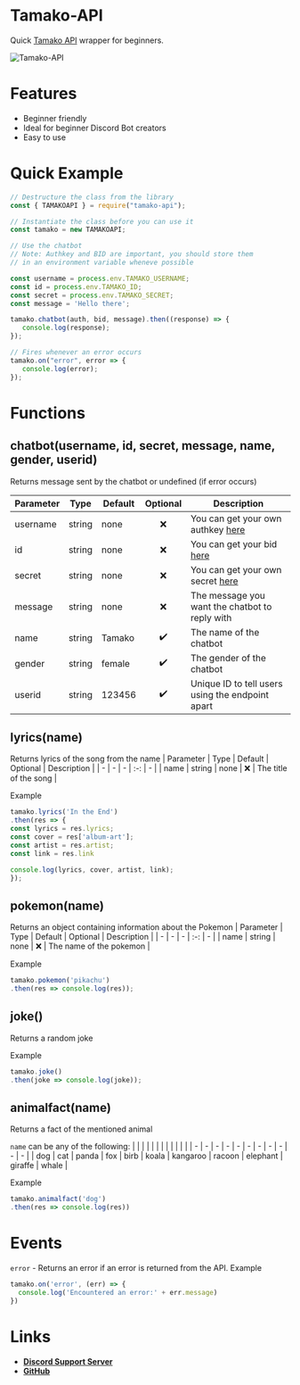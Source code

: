 
# Tamako-API

Quick [Tamako API](https://api.tamako.tech) wrapper for beginners.


![Tamako-API](https://nodei.co/npm/tamako-api.png)



# Features

- Beginner friendly
- Ideal for beginner Discord Bot creators
- Easy to use


# Quick Example

```js
// Destructure the class from the library
const { TAMAKOAPI } = require("tamako-api");

// Instantiate the class before you can use it
const tamako = new TAMAKOAPI;

// Use the chatbot
// Note: Authkey and BID are important, you should store them
// in an environment variable wheneve possible

const username = process.env.TAMAKO_USERNAME;
const id = process.env.TAMAKO_ID;
const secret = process.env.TAMAKO_SECRET;
const message = 'Hello there';

tamako.chatbot(auth, bid, message).then((response) => {
   console.log(response);
});

// Fires whenever an error occurs
tamako.on("error", error => {
   console.log(error);
});
```

# Functions

## chatbot(username, id, secret, message, name, gender, userid)
Returns message sent by the chatbot or undefined (if error occurs)
	
| Parameter | Type | Default | Optional | Description |
| - | - | - | :-: | - |
| username | string | none | ❌ | You can get your own authkey [here](https://appcenter.theskyfallen.com/)
| id | string | none | ❌ | You can get your bid [here](https://appcenter.theskyfallen.com/)
| secret | string | none | ❌ | You can get your own secret [here](https://appcenter.theskyfallen.com/)
| message | string | none | ❌ | The message you want the chatbot to reply with 
| name | string | Tamako | ✔️ | The name of the chatbot
| gender | string | female | ✔️ | The gender of the chatbot
| userid | string | 123456 | ✔️ | Unique ID to tell users using the endpoint apart



## lyrics(name)
Returns lyrics of the song from the name
| Parameter | Type | Default | Optional | Description |
| - | - | - | :-: | - |
| name | string | none | ❌ | The title of the song |

Example
```js
tamako.lyrics('In the End')
.then(res => {
const lyrics = res.lyrics;
const cover = res['album-art'];
const artist = res.artist;
const link = res.link

console.log(lyrics, cover, artist, link);
});
```


## pokemon(name)
Returns an object containing information about the Pokemon
| Parameter | Type | Default | Optional | Description |
| - | - | - | :-: | - |
| name | string | none | ❌ | The name of the pokemon |

Example
```js
tamako.pokemon('pikachu')
.then(res => console.log(res));
```


## joke()
Returns a random joke

Example
```js
tamako.joke()
.then(joke => console.log(joke));
```


## animalfact(name)
Returns a fact of the mentioned animal

`name` can be any of the following:
| | | | | | | | | | | |
| - | - | - | - | - | - | - | - | - | - | - |
| dog | cat | panda | fox | birb | koala | kangaroo | racoon | elephant | giraffe | whale |

Example
```js
tamako.animalfact('dog')
.then(res => console.log(res))
```

# Events
`error` - Returns an error if an error is returned from the API.
Example
```js
tamako.on('error', (err) => {
  console.log('Encountered an error:' + err.message)
})
```

# Links
- **[Discord Support Server](https://support.tamako.tech)**
- **[GitHub](https://github.com/BearTS/tamako-api)**
